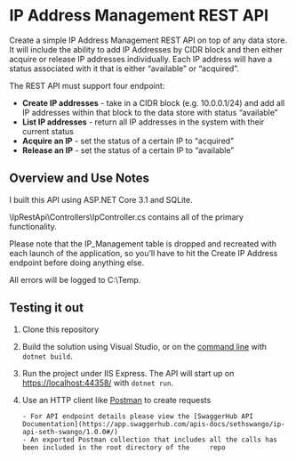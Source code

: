 # IP Address Management REST API
 
Create a simple IP Address Management REST API on top of any data store. It will include the ability to add IP Addresses by CIDR block and then either acquire or release IP addresses individually. Each IP address will have a status associated with it that is either “available” or “acquired”. 
 
The REST API must support four endpoint:
  * **Create IP addresses** - take in a CIDR block (e.g. 10.0.0.1/24) and add all IP addresses within that block to the data store with status “available”
  * **List IP addresses** - return all IP addresses in the system with their current status
  * **Acquire an IP** - set the status of a certain IP to “acquired”
  * **Release an IP** - set the status of a certain IP to “available”
 
## Overview and Use Notes

I built this API using ASP.NET Core 3.1 and SQLite.

\IpRestApi\Controllers\IpController.cs contains all of the primary functionality. 

 Please note that the IP_Management table is dropped and recreated with each launch of the application, so you’ll have to hit the Create IP Address endpoint before doing anything else. 

All errors will be logged to C:\Temp\.

## Testing it out

1.  Clone this repository
2.  Build the solution using Visual Studio, or on the  [command line](https://www.microsoft.com/net/core)  with  `dotnet build`.
3.  Run the project under IIS Express. The API will start up on  [https://localhost:44358/](https://localhost:44358/)  with  `dotnet run`.
4.  Use an HTTP client like  [Postman](https://www.getpostman.com/)  to create requests
		
		- For API endpoint details please view the [SwaggerHub API Documentation](https://app.swaggerhub.com/apis-docs/sethswango/ip-api-seth-swango/1.0.0#/)
		- An exported Postman collection that includes all the calls has been included in the root directory of the 	repo

